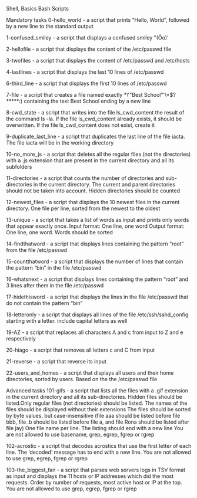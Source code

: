 Shell, Basics
Bash Scripts

Mandatory tasks
0-hello_world - a script that prints “Hello, World”, followed by a new line to the standard output

1-confused_smiley - a script that displays a confused smiley "(Ôo)'

2-hellofile - a script that displays the content of the /etc/passwd file

3-twofiles - a script that displays the content of /etc/passwd and /etc/hosts

4-lastlines - a script that displays the last 10 lines of /etc/passwd

6-third_line - a script that displays the first 10 lines of /etc/passwd

7-file - a script that creates a file named exactly \*\\'"Best School"\'\\*$\?\*\*\*\*\*:) containing the text Best School ending by a new line

8-cwd_state - a script that writes into the file ls_cwd_content the result of the command ls -la. 
If the file ls_cwd_content already exists, it should be overwritten. If the file ls_cwd_content does not exist, create it

9-duplicate_last_line - a script that duplicates the last line of the file iacta. The file iacta will be in the working directory

10-no_more_js - a script that  deletes all the regular files (not the directories) with a .js extension that are present in the current directory and all its subfolders

11-directories - a script that counts the number of directories and sub-directories in the current directory.
The current and parent directories should not be taken into account. Hidden directories should be counted

12-newest_files - a script that displays the 10 newest files in the current directory. One file per line, sorted from the newest to the oldest

13-unique - a script that takes a list of words as input and prints only words that appear exactly once. Input format: One line, one word
Output format: One line, one word. Words should be sorted

14-findthatword - a script that displays lines containing the pattern “root” from the file /etc/passwd

15-countthatword - a script that displays the number of lines that contain the pattern “bin” in the file /etc/passwd

16-whatsnext - a script that displays lines containing the pattern “root” and 3 lines after them in the file /etc/passwd

17-hidethisword - a script that displays the lines in the file /etc/passwd that do not contain the pattern “bin”

18-letteronly - a script that displays all lines of the file /etc/ssh/sshd_config starting with a letter. include capital letters as well

19-AZ - a script that replaces all characters A and c from input to Z and e respectively

20-hiago - a script that removes all letters c and C from input

21-reverse - a script that reverse its input

22-users_and_homes - a script that displays all users and their home directories, sorted by users. Based on the the /etc/passwd file

Advanced tasks
101-gifs - a script that lists all the files with a .gif extension in the current directory and all its sub-directories.
Hidden files should be listed.Only regular files (not directories) should be listed. The names of the files should be displayed without their extensions
The files should be sorted by byte values, but case-insensitive (file aaa should be listed before file bbb, file .b should be listed before file a, 
and file Rona should be listed after file jay)
One file name per line. The listing should end with a new line
You are not allowed to use basename, grep, egrep, fgrep or rgrep

102-acrostic - a script that decodes acrostics that use the first letter of each line.
The ‘decoded’ message has to end with a new line. You are not allowed to use grep, egrep, fgrep or rgrep

103-the_biggest_fan - a script that parses web servers logs in TSV format as input and displays the 11 hosts or IP addresses which did the most requests.
Order by number of requests, most active host or IP at the top. You are not allowed to use grep, egrep, fgrep or rgrep
